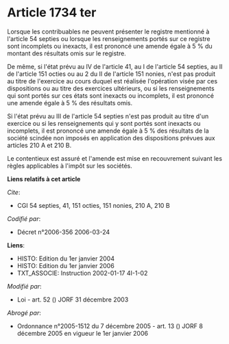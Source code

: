 # Article 1734 ter

Lorsque les contribuables ne peuvent présenter le registre mentionné à l'article 54 septies ou lorsque les renseignements
portés sur ce registre sont incomplets ou inexacts, il est prononcé une amende égale à 5 % du montant des résultats omis sur
le registre.

De même, si l'état prévu au IV de l'article 41, au I de l'article 54 septies, au II de l'article 151 octies ou au 2 du II de
l'article 151 nonies, n'est pas produit au titre de l'exercice au cours duquel est réalisée l'opération visée par ces
dispositions ou au titre des exercices ultérieurs, ou si les renseignements qui sont portés sur ces états sont inexacts ou
incomplets, il est prononcé une amende égale à 5 % des résultats omis.

Si l'état prévu au III de l'article 54 septies n'est pas produit au titre d'un exercice ou si les renseignements qui y sont
portés sont inexacts ou incomplets, il est prononcé une amende égale à 5 % des résultats de la société scindée non imposés en
application des dispositions prévues aux articles 210 A et 210 B.

Le contentieux est assuré et l'amende est mise en recouvrement suivant les règles applicables à l'impôt sur les sociétés.

**Liens relatifs à cet article**

_Cite_:

  - CGI 54 septies, 41, 151 octies, 151 nonies, 210 A, 210 B

_Codifié par_:

  - Décret n°2006-356 2006-03-24

**Liens**:

  - HISTO: Edition du 1er janvier 2004
  - HISTO: Edition du 1er janvier 2006
  - TXT_ASSOCIE: Instruction 2002-01-17 4I-1-02

_Modifié par_:

  - Loi - art. 52 () JORF 31 décembre 2003

_Abrogé par_:

  - Ordonnance n°2005-1512 du 7 décembre 2005 - art. 13 () JORF 8 décembre 2005 en vigueur le 1er janvier 2006
